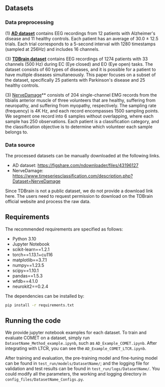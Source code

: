 ## Datasets

### Data preprocessing

(1) **[AD dataset](https://osf.io/jbysn/)** contains EEG recordings from 12 patients with Alzheimer's disease and 11 healthy controls. Each patient has an average of 30.0 $\pm$ 12.5 trials. Each trial corresponds to a 5-second interval with 1280 timestamps (sampled at 256Hz) and includes 16 channels. 

(3) **[TDBrain dataset](https://brainclinics.com/resources/)** contains EEG recordings of 1274 patients with 33 channels (500 Hz) during EC (Eye closed) and EO (Eye open) tasks. The dataset consists of 60 types of diseases, and it is possible for a patient to have multiple diseases simultaneously. This paper focuses on a subset of the dataset, specifically 25 patients with Parkinson's disease and 25 healthy controls. 

(3) [NerveDamage](https://physionet.org/content/emgdb/1.0.0/)** consists of 204 single-channel EMG records from the tibialis anterior muscle of three volunteers that are healthy, suffering from neuropathy, and suffering from myopathy, respectively. The sampling rate (frequency) is 4K Hz, and each record encompasses 1500 sampling points. We segment one record into 6 samples without overlapping, where each sample has 250 observations. Each patient is a classification category, and the classification objective is to determine which volunteer each sample belongs to.

### Data source

The processed datasets can be manually downloaded at the following links.

* AD dataset: https://figshare.com/ndownloader/files/43196127
* NerveDamage: https://www.timeseriesclassification.com/description.php?Dataset=NerveDamage

Since TDBrain is not a public dataset, we do not provide a download link here. The users need to request permission to download on the TDBrain official website and process the raw data.

## Requirements

The recommended requirements are specified as follows:

* Python 3.10
* Jupyter Notebook
* scikit-learn==1.2.1
* torch==1.13.1+cu116
* matplotlib==3.7.1
* numpy==1.23.5
* scipy==1.10.1
* pandas==1.5.3
* wfdb==4.1.0
* neurokit2==0.2.4

The dependencies can be installed by:

```bash
pip install -r requirements.txt
```

## Running the code

We provide jupyter notebook examples for each dataset. To train and evaluate COMET on a dataset, simply run `DatasetName_Method_example.ipynb`, such as `AD_Example_COMET.ipynb`.  After integrating with LTCR,  you can see the `AD_Example_COMET_LTCR.ipynb`.

After training and evaluation, the pre-training model and fine-tuning model can be found in `test_run/models/DatasetName/`; and the logging file for validation and test results can be found in  `test_run/logs/DatasetName/`. You could modify all the parameters, the working and logging directory in `config_files/DatasetName_Configs.py`.
